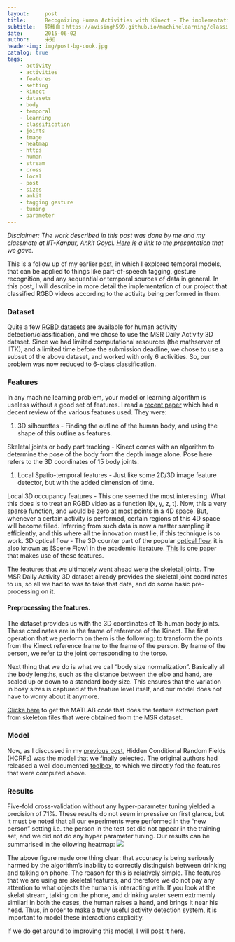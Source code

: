 ```yaml
---
layout:     post
title:      Recognizing Human Activities with Kinect - The implementation
subtitle:   转载自：https://avisingh599.github.io/machinelearning/classifying-human-activities-kinect-2/
date:       2015-06-02
author:     未知
header-img: img/post-bg-cook.jpg
catalog: true
tags:
    - activity
    - activities
    - features
    - setting
    - kinect
    - datasets
    - body
    - temporal
    - learning
    - classification
    - joints
    - image
    - heatmap
    - https
    - human
    - stream
    - cross
    - local
    - post
    - sizes
    - ankit
    - tagging gesture
    - tuning
    - parameter
---
```


*Disclaimer: The work described in this post was done by me and my classmate at IIT-Kanpur, Ankit Goyal. [Here](https://avisingh599.github.io/assets/activity-classification.pdf) is a link to the presentation that we gave.*

This is a follow up of my earlier [post](https://avisingh599.github.io/machinelearning/classifying-human-activities-kinect), in which I explored
temporal models, that can be applied to things like part-of-speech tagging, gesture recognition, and any sequential 
or temporal sources of data in general. In this post, I will describe in more detail the implementation of our
project that classified RGBD videos according to the activity being performed in them.

### Dataset

Quite a few [RGBD datasets](http://research.microsoft.com/en-us/um/people/zliu/ActionRecoRsrc) 
are available for human activity detection/classification, and we chose to use the 
MSR Daily Activity 3D dataset. Since we had limited computational resources (the mathserver of IITK),
and a limited time before the submission deadline, we chose to use a subset of the above dataset, 
and worked with only 6 activities. So, our problem was now reduced to 6-class classification.

### Features

In any machine learning problem, your model or learning algorithm is useless without a good set of
features. I read a [recent paper](http://www.sciencedirect.com/science/article/pii/S0167865514001299) which
had a decent review of the various features used. They were:

1. 3D silhouettes - Finding the outline of the human body, and using the shape of this outline as features.

Skeletal joints or body part tracking - Kinect comes with an algorithm to determine the pose of the body
from the depth image alone. Pose here refers to the 3D coordinates of 15 body joints.
1. Local Spatio-temporal features - Just like some 2D/3D image feature detector, but with the added dimension of time.

Local 3D occupancy features - This one seemed the most interesting. What this does is to treat an RGBD video as
a function I(x, y, z, t). Now, this a very sparse function, and would be zero at most points in a 4D space. But, 
whenever a certain activity is performed, certain regions of this 4D space will become filled. Inferring from 
such data is now a matter sampling it efficiently, and this where all the innovation must lie, if this technique 
is to work.
3D optical flow - The 3D counter part of the popular [optical flow](http://en.wikipedia.org/wiki/Optical_flow), 
it is also known as [Scene Flow] in the academic literature. [This](http://www.sciencedirect.com/science/article/pii/S1077314210001748) 
is one paper that makes use of these features.

The features that we ultimately went ahead were the skeletal joints. The MSR Daily Activity 3D dataset already provides
the skeletal joint coordinates to us, so all we had to was to take that data, and do some basic pre-processing on it.

#### Preprocessing the features.

The dataset provides us with the 3D coordinates of 15 human body joints. These cordinates are in the frame of reference of the Kinect.
The first operation that we perform on them is the following: to transform the points from the Kinect reference frame to the frame
of the person. By frame of the person, we refer to the joint corresponding to the torso.

Next thing that we do is what we call “body size normalization”. Basically all the body lengths, such as the distance between the elbo and 
hand, are scaled up or down to a standard body size. This ensures that the variation in bosy sizes is captured at the feature level itself,
and our model does not have to worry about it anymore.

[Clicke here](https://gist.github.com/avisingh599/73ac41db59d87115c99e) to get the MATLAB code that does the feature extraction part from skeleton files that were obtained from the MSR dataset.

### Model

Now, as I discussed in my [previous post](https://avisingh599.github.io/machinelearning/classifying-human-activities-kinect), Hidden Conditional
Random Fields (HCRFs) was the model that we finally selected. The original authors had released a well documented 
[toolbox](http://sourceforge.net/projects/hcrf), to which we directly fed the features that were computed above.

### Results

Five-fold cross-validation without any hyper-parameter tuning yielded a precision of 71%. These results do not seem impressive
on first glance, but it must be noted that all our experiments were performed in the “new person” setting i.e. the person in the
test set did not appear in the training set, and we did not do any hyper parameter tuning. Our results can be summarised in the 
ollowing heatmap:
![](https://avisingh599.github.io/images/kinect_activity/heatmap.bmp)


The above figure made one thing clear: that accuracy is being seriously harmed by the algorithm’s inability
to correctly distinguish between drinking and talking on phone. The reason for this is relatively simple. 
The features that we are using are skeletal features, and therefore we do not pay any attention to what
objects the human is interacting with. If you look at the skelat stream, talking on the phone, and drinking
water seem extrmemly similar! In both the cases, the human raises a hand, and brings it near his head. 
Thus, in order to make a truly useful activity detection system, it is important to model these interactions
explicitly.

If we do get around to improving this model, I will post it here.
